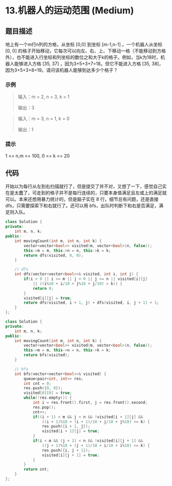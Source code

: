 # 13.机器人的运动范围 (Medium)

## 题目描述

地上有一个m行n列的方格，从坐标 [0,0] 到坐标 [m-1,n-1] 。一个机器人从坐标 [0, 0] 的格子开始移动，它每次可以向左、右、上、下移动一格（不能移动到方格外），也不能进入行坐标和列坐标的数位之和大于k的格子。例如，当k为18时，机器人能够进入方格 [35, 37] ，因为3+5+3+7=18。但它不能进入方格 [35, 38]，因为3+5+3+8=19。请问该机器人能够到达多少个格子？

### 示例

> 输入：m = 2, n = 3, k = 1
> 
> 输出：3

> 输入：m = 3, n = 1, k = 0
> 
> 输出：1

### 提示

1 <= n,m <= 100, 0 <= k <= 20

## 代码

开始以为每行从左到右扫描就行了，但是提交了并不对，又想了一下，感觉自己实在是太蠢了，可走到的格子并不是每行连续的，只要本身值满足且左或上的满足就可以。本来还想用暴力统计的，但是脑子实在 8 行，细节总有问题，还是直接 dfs，只需要探索下和右就行了。还可以用 bfs，出队时判断下和右是否满足，满足则入队。

```c++ tab="dfs"
class Solution {
private:
    int m, n, k;
public:
    int movingCount(int m, int n, int k) {
        vector<vector<bool>> visited(m, vector<bool>(n, false));
        this->m = m, this->n = n, this->k = k;
        return dfs(visited, 0, 0);
    }

    // dfs
    int dfs(vector<vector<bool>>& visited, int i, int j) {
        if(i < 0 || i >= m || j < 0 || j >= n || visited[i][j] 
            || ((i%10 + i/10 + j%10 + j/10) > k)) {
            return 0;
        }
        visited[i][j] = true;
        return dfs(visited, i + 1, j) + dfs(visited, i, j + 1) + 1;
    }
};
```

```c++ tab="bfs"
class Solution {
private:
    int m, n, k;
public:
    int movingCount(int m, int n, int k) {
        vector<vector<bool>> visited(m, vector<bool>(n, false));
        this->m = m, this->n = n, this->k = k;
        return bfs(visited);
    }

    // bfs
    int bfs(vector<vector<bool>>& visited) {
        queue<pair<int, int>> res;
        int cnt = 0;
        res.push({0, 0});
        visited[0][0] = true;
        while(!res.empty()) {
            int i = res.front().first, j = res.front().second;
            res.pop();
            cnt++;
            if((i + 1) < m && j < n && !visited[i + 1][j] && 
                ((i + 1)%10 + (i + 1)/10 + j/10 + j%10) <= k) {
                res.push({i + 1, j});
                visited[i + 1][j] = true;
            }
            if(i < m && (j + 1) < n && !visited[i][j + 1] && 
                ((j + 1)%10 + (j + 1)/10 + i/10 + i%10) <= k) {
                res.push({i, j + 1});
                visited[i][j + 1] = true;
            }
        }
        return cnt;
    }
};
```